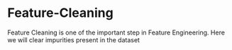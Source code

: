 # Feature-Cleaning
Feature Cleaning is one of the important step in Feature Engineering. Here we will clear impurities present in the dataset
